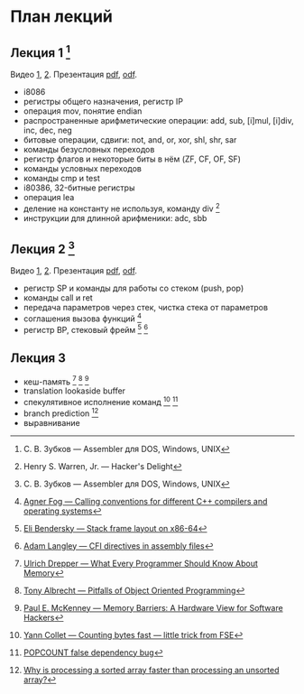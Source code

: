 # План лекций

## Лекция 1 [^zubkov]
Видео [1](https://www.youtube.com/watch?v=XA7MgOfJ45g&list=PLd7QXkfmSY7a2zw_PVPn7vKs9F9BG6Pd4&index=1), [2](https://www.youtube.com/watch?v=B3o7gt1o_cI&list=PLd7QXkfmSY7a2zw_PVPn7vKs9F9BG6Pd4&index=2). Презентация [pdf](slides/lecture-1f.pdf), [odf](slides/lecture-1f.odf).

* i8086
* регистры общего назначения, регистр IP
* операция mov, понятие endian
* распространенные арифметические операции: add, sub, [i]mul, [i]div, inc, dec, neg
* битовые операции, сдвиги: not, and, or, xor, shl, shr, sar
* команды безусловных переходов
* регистр флагов и некоторые биты в нём (ZF, CF, OF, SF)
* команды условных переходов
* команды cmp и test
* i80386, 32-битные регистры
* операция lea
* деление на константу не используя, команду div [^hackers_delight]
* инструкции для длинной арифменики: adc, sbb

## Лекция 2 [^zubkov]
Видео [1](https://www.youtube.com/watch?v=BBruh_iOxjY&list=PLd7QXkfmSY7a2zw_PVPn7vKs9F9BG6Pd4&index=3), [2](https://www.youtube.com/watch?v=i8jYRexvORg&list=PLd7QXkfmSY7a2zw_PVPn7vKs9F9BG6Pd4&index=4). Презентация [pdf](slides/lecture-2c.pdf), [odf](slides/lecture-2c.odf).

* регистр SP и команды для работы со стеком (push, pop)
* команды call и ret
* передача параметров через стек, чистка стека от параметров
* соглашения вызова функций [^agner_fog_calling_conventions]
* регистр BP, стековый фрейм [^eli_bendersky_stackframe_layout] [^adam_langley_cfe_directives]

## Лекция 3

* кеш-память [^ulrich_drepper_memory] [^tony_albrecht_pitfalls] [^paul_mckenney_mem_barriers]
* translation lookaside buffer
* спекулятивное исполнение команд [^yann_collet] [^popcount]
* branch prediction [^branch_prediction_stackoverflow]
* выравнивание

[^zubkov]: С. В. Зубков — Assembler для DOS, Windows, UNIX

[^hackers_delight]: Henry S. Warren, Jr. — Hacker's Delight

[^agner_fog_calling_conventions]: [Agner Fog — Calling conventions for different C++ compilers and operating systems](http://www.agner.org/optimize/calling_conventions.pdf)

[^eli_bendersky_stackframe_layout]: [Eli Bendersky — Stack frame layout on x86-64](http://eli.thegreenplace.net/2011/09/06/stack-frame-layout-on-x86-64)

[^adam_langley_cfe_directives]: [Adam Langley — CFI directives in assembly files](https://www.imperialviolet.org/2017/01/18/cfi.html)

[^ulrich_drepper_memory]: [Ulrich Drepper — What Every Programmer Should Know About Memory](http://people.redhat.com/drepper/cpumemory.pdf)

[^tony_albrecht_pitfalls]: [Tony Albrecht — Pitfalls of Object Oriented Programming](http://research.scee.net/files/presentations/gcapaustralia09/Pitfalls_of_Object_Oriented_Programming_GCAP_09.pdf)

[^paul_mckenney_mem_barriers]: [Paul E. McKenney — Memory Barriers: A Hardware View for Software Hackers](http://www.rdrop.com/users/paulmck/scalability/paper/whymb.2010.06.07c.pdf)

[^yann_collet]: [Yann Collet — Counting bytes fast — little trick from FSE](http://fastcompression.blogspot.ru/2014/09/counting-bytes-fast-little-trick-from.html)

[^popcount]: [POPCOUNT false dependency bug](https://stackoverflow.com/questions/25078285/replacing-a-32-bit-loop-count-variable-with-64-bit-introduces-crazy-performance)

[^branch_prediction_stackoverflow]: [Why is processing a sorted array faster than processing an unsorted array?](https://stackoverflow.com/questions/11227809/why-is-processing-a-sorted-array-faster-than-processing-an-unsorted-array)
